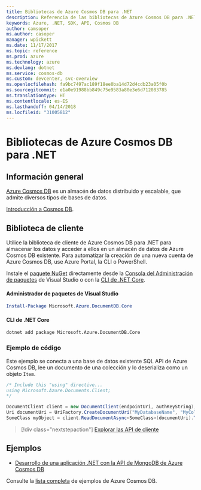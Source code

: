 ```yaml
---
title: Bibliotecas de Azure Cosmos DB para .NET
description: Referencia de las bibliotecas de Azure Cosmos DB para .NET
keywords: Azure, .NET, SDK, API, Cosmos DB
author: camsoper
ms.author: casoper
manager: wpickett
ms.date: 11/17/2017
ms.topic: reference
ms.prod: azure
ms.technology: azure
ms.devlang: dotnet
ms.service: cosmos-db
ms.custom: devcenter, svc-overview
ms.openlocfilehash: fa9bc7497ac189f18ee0ba14d72d4cdb23a05f0b
ms.sourcegitcommit: e1a0e91988bb849c75e9583a80e3e6d712083785
ms.translationtype: HT
ms.contentlocale: es-ES
ms.lasthandoff: 04/14/2018
ms.locfileid: "31005812"
---
```

# <a name="azure-cosmos-db-libraries-for-net"></a>Bibliotecas de Azure Cosmos DB para .NET

## <a name="overview"></a>Información general

[Azure Cosmos DB](https://docs.microsoft.com/azure/cosmos-db/introduction) es un almacén de datos distribuido y escalable, que admite diversos tipos de bases de datos.

[Introducción a Cosmos DB](https://docs.microsoft.com/azure/cosmos-db/create-sql-api-dotnet).

## <a name="client-library"></a>Biblioteca de cliente

Utilice la biblioteca de cliente de Azure Cosmos DB para .NET para almacenar los datos y acceder a ellos en un almacén de datos de Azure Cosmos DB existente.  Para automatizar la creación de una nueva cuenta de Azure Cosmos DB, use Azure Portal, la CLI o PowerShell.

Instale el [paquete NuGet](https://www.nuget.org/packages/Microsoft.Azure.DocumentDB.Core) directamente desde la [Consola del Administración de paquetes][PackageManager] de Visual Studio o con la [CLI de .NET Core][DotNetCLI].

#### <a name="visual-studio-package-manager"></a>Administrador de paquetes de Visual Studio

```powershell
Install-Package Microsoft.Azure.DocumentDB.Core
```

#### <a name="net-core-cli"></a>CLI de .NET Core

```bash
dotnet add package Microsoft.Azure.DocumentDB.Core
```

### <a name="code-example"></a>Ejemplo de código

Este ejemplo se conecta a una base de datos existente SQL API de Azure Cosmos DB, lee un documento de una colección y lo deserializa como un objeto `Item`.   

```csharp
/* Include this "using" directive...
using Microsoft.Azure.Documents.Client;
*/

DocumentClient client = new DocumentClient(endpointUri, authKeyString);
Uri documentUri = UriFactory.CreateDocumentUri("MyDatabaseName", "MyCollectionName", "DocumentId");
SomeClass myObject = client.ReadDocumentAsync<SomeClass>(documentUri).ToString()).Result;
```

> [!div class="nextstepaction"]
> [Explorar las API de cliente](/dotnet/api/overview/azure/cosmosdb/client)

## <a name="samples"></a>Ejemplos

* [Desarrollo de una aplicación .NET con la API de MongoDB de Azure Cosmos DB](https://azure.microsoft.com/resources/samples/azure-cosmos-db-mongodb-dotnet-getting-started/)

Consulte la [lista completa](https://azure.microsoft.com/resources/samples/?platform=dotnet&term=cosmosdb) de ejemplos de Azure Cosmos DB.

[PackageManager]: https://docs.microsoft.com/nuget/tools/package-manager-console
[DotNetCLI]: https://docs.microsoft.com/dotnet/core/tools/dotnet-add-package
